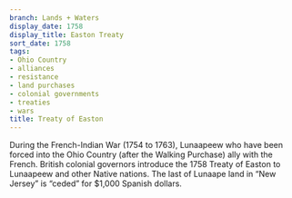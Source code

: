 ```yaml
---
branch: Lands + Waters
display_date: 1758
display_title: Easton Treaty
sort_date: 1758
tags:
- Ohio Country
- alliances
- resistance
- land purchases
- colonial governments
- treaties
- wars
title: Treaty of Easton
---
```


During the French-Indian War (1754 to 1763), Lunaapeew who have been forced into the Ohio Country (after the Walking Purchase) ally with the French. British colonial governors introduce the 1758 Treaty of Easton to Lunaapeew and other Native nations. The last of Lunaape land in “New Jersey” is “ceded” for $1,000 Spanish dollars.